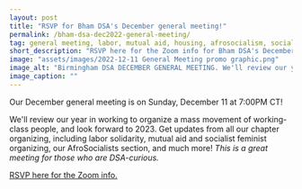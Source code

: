 ```yaml
---
layout: post
title: "RSVP for Bham DSA's December general meeting!"
permalink: /bham-dsa-dec2022-general-meeting/
tag: general meeting, labor, mutual aid, housing, afrosocialism, socialist feminism
short_description: "RSVP here for the Zoom info for Bham DSA's December general meeting on Sunday, December 11 at 7:00PM CT."
image: "assets/images/2022-12-11 General Meeting promo graphic.png"
image_alt: "Birmingham DSA DECEMBER GENERAL MEETING. We'll review our year in working to organize a mass movement of working-class people, and look forward to 2023. Get updates from all our chapter organizing, including labor solidarity, mutual aid and socialist feminist organizing, our AfroSocialists section, and much more! This is a great meeting for those who are DSA-curious. Sunday, December 11, 2022, 7:00PM CT. RSVP for the Zoom info at linktr.ee/bhamdsa"
image_caption: ""
---
```


Our December general meeting is on Sunday, December 11 at 7:00PM CT!

We'll review our year in working to organize a mass movement of working-class people, and look forward to 2023. Get updates from all our chapter organizing, including labor solidarity, mutual aid and socialist feminist organizing, our AfroSocialists section, and much more! <i>This is a great meeting for those who are DSA-curious.</i>

[RSVP here for the Zoom info.](https://actionnetwork.org/events/bham-dsa-dec2022-general-meeting)
